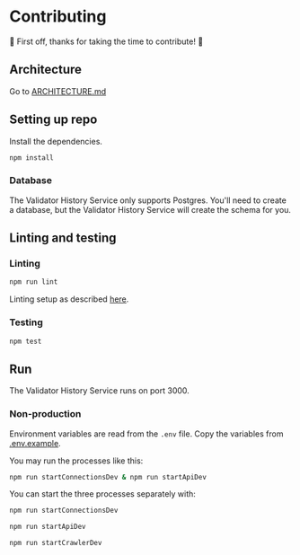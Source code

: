 # Contributing

:tada: First off, thanks for taking the time to contribute! :tada:

## Architecture

Go to [ARCHITECTURE.md](ARCHITECTURE.md)

## Setting up repo

Install the dependencies.

```bash
npm install
```

### Database

The Validator History Service only supports Postgres. You'll need to create a database, but the Validator History Service will create the schema for you.

## Linting and testing

### Linting

```bash
npm run lint
```

Linting setup as described [here](https://github.com/xpring-eng/eslint-config-base).

### Testing

```bash
npm test
```

## Run

The Validator History Service runs on port 3000.

### Non-production

Environment variables are read from the `.env` file. Copy the variables from [.env.example](.env.example).

You may run the processes like this:

```bash
npm run startConnectionsDev & npm run startApiDev
```

You can start the three processes separately with:

```bash
npm run startConnectionsDev
```

```bash
npm run startApiDev
```

```bash
npm run startCrawlerDev
```
